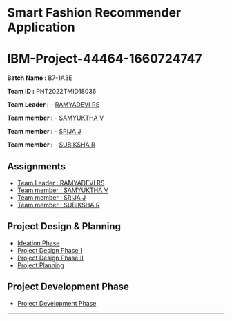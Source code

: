 # Smart Fashion Recommender Application
# IBM-Project-44464-1660724747


**Batch Name :** B7-1A3E

**Team ID :** PNT2022TMID18036

**Team Leader :** - [RAMYADEVI RS](https://github.com/ramya-RS) 

**Team member :** - [SAMYUKTHA V](https://github.com/samyukthavenugopal)

**Team member :** - [SRIJA J](https://github.com/srija1012) 

**Team member :** - [SUBIKSHA R](https://github.com/Subixshaa) 


## Assignments

 - [Team Leader : RAMYADEVI RS](#)
 - [Team member : SAMYUKTHA V](#)
 - [Team member : SRIJA J](#)
 - [Team member : SUBIKSHA R](#)

## Project Design & Planning

- [Ideation Phase](https://github.com/IBM-EPBL/IBM-Project-40862-1660636795/tree/main/Project%20Design%20%26%20Planning/Ideation%20Phase)
- [Project Design Phase 1](https://github.com/IBM-EPBL/IBM-Project-40862-1660636795/tree/main/Project%20Design%20%26%20Planning/Project%20Design%20Phase%201)
- [Project Design Phase II](https://github.com/IBM-EPBL/IBM-Project-40862-1660636795/tree/main/Project%20Design%20%26%20Planning/Project%20Design%20Phase%20II)
- [Project Planning](https://github.com/IBM-EPBL/IBM-Project-40862-1660636795/tree/main/Project%20Design%20%26%20Planning/Project%20Planning)

## Project Development Phase
- [Project Development Phase](https://github.com/IBM-EPBL/IBM-Project-5252-1658752657/tree/main/Project%20Development%20Phase)

---




